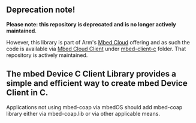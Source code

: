 ## Deprecation note!

**Please note: this repository is deprecated and is no longer actively maintained**.

However, this library is part of Arm's [Mbed Cloud](https://cloud.mbed.com/docs/current) offering and as such the code is available via [Mbed Cloud Client](https://github.com/ARMmbed/mbed-cloud-client) under
[mbed-client-c](https://github.com/ARMmbed/mbed-cloud-client/tree/master/mbed-client/mbed-client-c) folder. That repository is actively maintained.

## The mbed Device C Client Library provides a simple and efficient way to create mbed Device Client in C.

Applications not using mbed-coap via mbedOS should add mbed-coap library either via mbed-coap.lib or via other
applicable means.
